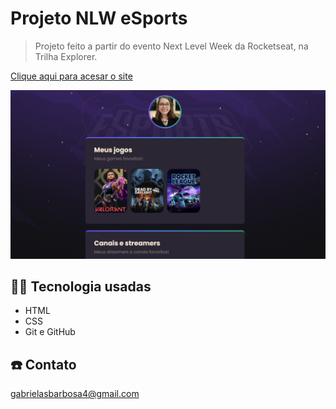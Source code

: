 # Projeto NLW eSports 

> Projeto feito a partir do evento Next Level Week da Rocketseat, na Trilha Explorer.

[Clique aqui para acesar o site]()

![preview](src/static/images/foto.png)

## 👩‍🏫 Tecnologia usadas

- HTML
- CSS
- Git e GitHub

## ☎️ Contato

gabrielasbarbosa4@gmail.com
